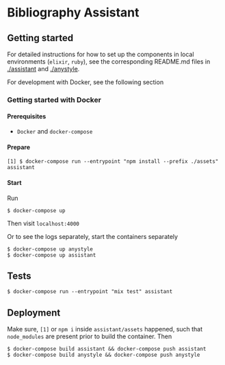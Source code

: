 # Bibliography Assistant

## Getting started

For detailed instructions for how to set up the components in local environments (`elixir`, `ruby`), see
the corresponding README.md files in [./assistant](./assistant) and [./anystyle](./anystyle).

For development with Docker, see the following section

### Getting started with Docker

#### Prerequisites

- `Docker` and `docker-compose`

#### Prepare

    [1] $ docker-compose run --entrypoint "npm install --prefix ./assets" assistant

#### Start

Run

    $ docker-compose up

Then visit `localhost:4000`

Or to see the logs separately, start the containers separately

    $ docker-compose up anystyle
    $ docker-compose up assistant

## Tests

    $ docker-compose run --entrypoint "mix test" assistant

## Deployment

Make sure, `[1]` or `npm i` inside `assistant/assets` happened, such that `node_modules` are present prior to build the container. Then

    $ docker-compose build assistant && docker-compose push assistant
    $ docker-compose build anystyle && docker-compose push anystyle
